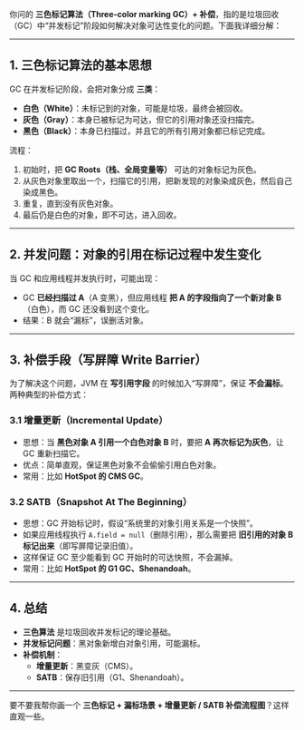 你问的 **三色标记算法（Three-color marking GC）+ 补偿**，指的是垃圾回收（GC）中“并发标记”阶段如何解决对象可达性变化的问题。下面我详细分解：

------

## 1. 三色标记算法的基本思想

GC 在并发标记阶段，会把对象分成 **三类**：

- **白色（White）**：未标记到的对象，可能是垃圾，最终会被回收。
- **灰色（Gray）**：本身已被标记为可达，但它的引用对象还没扫描完。
- **黑色（Black）**：本身已扫描过，并且它的所有引用对象都已标记完成。

流程：

1. 初始时，把 **GC Roots（栈、全局变量等）** 可达的对象标记为灰色。
2. 从灰色对象里取出一个，扫描它的引用，把新发现的对象染成灰色，然后自己染成黑色。
3. 重复，直到没有灰色对象。
4. 最后仍是白色的对象，即不可达，进入回收。

------

## 2. 并发问题：对象的引用在标记过程中发生变化

当 GC 和应用线程并发执行时，可能出现：

- GC **已经扫描过 A**（A 变黑），但应用线程 **把 A 的字段指向了一个新对象 B**（白色），而 GC 还没看到这个变化。
- 结果：B 就会“漏标”，误删活对象。

------

## 3. 补偿手段（写屏障 Write Barrier）

为了解决这个问题，JVM 在 **写引用字段** 的时候加入“写屏障”，保证 **不会漏标**。
 两种典型的补偿方式：

### 3.1 增量更新（Incremental Update）

- 思想：当 **黑色对象 A 引用一个白色对象 B** 时，要把 **A 再次标记为灰色**，让 GC 重新扫描它。
- 优点：简单直观，保证黑色对象不会偷偷引用白色对象。
- 常用：比如 **HotSpot 的 CMS GC**。

### 3.2 SATB（Snapshot At The Beginning）

- 思想：GC 开始标记时，假设“系统里的对象引用关系是一个快照”。
- 如果应用线程执行 `A.field = null`（删除引用），那么需要把 **旧引用的对象 B 标记出来**（即写屏障记录旧值）。
- 这样保证 GC 至少能看到 GC 开始时的可达快照，不会漏掉。
- 常用：比如 **HotSpot 的 G1 GC、Shenandoah**。

------

## 4. 总结

- **三色算法** 是垃圾回收并发标记的理论基础。
- **并发标记问题**：黑对象新增白对象引用，可能漏标。
- **补偿机制**：
  - **增量更新**：黑变灰（CMS）。
  - **SATB**：保存旧引用（G1、Shenandoah）。

------

要不要我帮你画一个 **三色标记 + 漏标场景 + 增量更新 / SATB 补偿流程图**？这样直观一些。